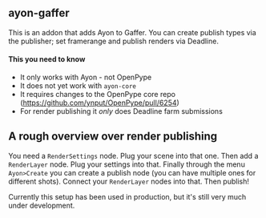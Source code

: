 ## ayon-gaffer

This is an addon that adds Ayon to Gaffer. You can create publish types via the publisher; set framerange and publish renders via Deadline. 

#### This you need to know
* It only works with Ayon - not OpenPype
* It does not yet work with `ayon-core`
* It requires changes to the OpenPype core repo (https://github.com/ynput/OpenPype/pull/6254)
* For render publishing it _only_ does Deadline farm submissions


## A rough overview over render publishing
You need a `RenderSettings` node. Plug your scene into that one. Then add a `RenderLayer` node. Plug your settings into that. Finally through the menu `Ayon>Create` you can create a publish node (you can have multiple ones for different shots). Connect your `RenderLayer` nodes into that. Then publish!

Currently this setup has been used in production, but it's still very much under development.
